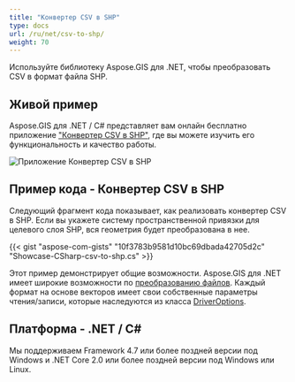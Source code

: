 ```yaml
---
title: "Конвертер CSV в SHP"
type: docs
url: /ru/net/csv-to-shp/
weight: 70
---
```


Используйте библиотеку Aspose.GIS для .NET, чтобы преобразовать CSV в формат файла SHP.

## **Живой пример**

Aspose.GIS для .NET / C# представляет вам онлайн бесплатно приложение ["Конвертер CSV в SHP"](https://products.aspose.app/gis/conversion/csv-to-shp), где вы можете изучить его функциональность и качество работы.

![Приложение Конвертер CSV в SHP](conversion.png)

## **Пример кода - Конвертер CSV в SHP**

Следующий фрагмент кода показывает, как реализовать конвертер CSV в SHP. Если вы укажете систему пространственной привязки для целевого слоя SHP, вся геометрия будет преобразована в нее. 

{{< gist "aspose-com-gists" "10f3783b9581d10bc69dbada42705d2c" "Showcase-CSharp-csv-to-shp.cs" >}}

Этот пример демонстрирует общие возможности. Aspose.GIS для .NET имеет широкие возможности по [преобразованию файлов](https://docs.aspose.com/gis/net/vector-layers/). Каждый формат на основе векторов имеет свои собственные параметры чтения/записи, которые наследуются из класса [DriverOptions](https://reference.aspose.com/gis/net/aspose.gis/driveroptions).

## **Платформа - .NET / C#**

Мы поддерживаем Framework 4.7 или более поздней версии под Windows и .NET Core 2.0 или более поздней версии под Windows или Linux.
